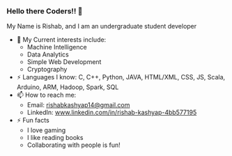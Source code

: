 ### Hello there Coders!! 👋

My Name is Rishab, and I am an undergraduate student developer


-  🔭 My Current interests include:
    + Machine Intelligence
    + Data Analytics
    + Simple Web Development
    + Cryptography
- ⚡ Languages I know:
   C, C++, Python, JAVA, HTML/XML, CSS, JS, Scala, Arduino, ARM, Hadoop, Spark, SQL 
- 📫 How to reach me:
  + Email: rishabkashyap14@gmail.com
  + LinkedIn: www.linkedin.com/in/rishab-kashyap-4bb577195  
- ⚡ Fun facts
  + I love gaming
  + I like reading books
  + Collaborating with people is fun!
